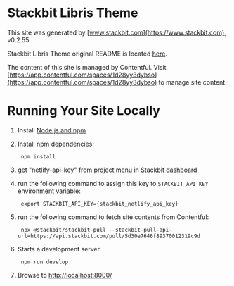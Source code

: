 # Stackbit Libris Theme

This site was generated by [www.stackbit.com](https://www.stackbit.com), v0.2.55.

Stackbit Libris Theme original README is located [here](./README.theme.md).

The content of this site is managed by Contentful. Visit [https://app.contentful.com/spaces/1d28yy3dybso](https://app.contentful.com/spaces/1d28yy3dybso) to manage site content.

# Running Your Site Locally

1. Install [Node.js and npm](https://nodejs.org/en/)

1. Install npm dependencies:

        npm install

1. get "netlify-api-key" from project menu in [Stackbit dashboard](https://app.stackbit.com/dashboard)

1. run the following command to assign this key to `STACKBIT_API_KEY` environment variable:

        export STACKBIT_API_KEY={stackbit_netlify_api_key}

1. run the following command to fetch site contents from Contentful:

        npx @stackbit/stackbit-pull --stackbit-pull-api-url=https://api.stackbit.com/pull/5d30e7646f89370012319c9d

1. Starts a development server

        npm run develop

1. Browse to [http://localhost:8000/](http://localhost:8000/)
